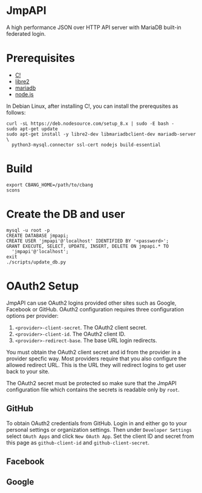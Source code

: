 JmpAPI
===========
A high performance JSON over HTTP API server with MariaDB built-in federated
login.

# Prerequisites
  - [C!](https://github.com/CauldronDevelopmentLLC/cbang)
  - [libre2](https://code.google.com/p/re2/)
  - [mariadb](https://mariadb.org/)
  - [node.js](https://nodejs.org/)

In Debian Linux, after installing C!, you can install the prerequsites as
follows:

    curl -sL https://deb.nodesource.com/setup_8.x | sudo -E bash -
    sudo apt-get update
    sudo apt-get install -y libre2-dev libmariadbclient-dev mariadb-server \
      python3-mysql.connector ssl-cert nodejs build-essential

# Build

    export CBANG_HOME=/path/to/cbang
    scons

# Create the DB and user

    mysql -u root -p
    CREATE DATABASE jmpapi;
    CREATE USER 'jmpapi'@'localhost' IDENTIFIED BY '<password>';
    GRANT EXECUTE, SELECT, UPDATE, INSERT, DELETE ON jmpapi.* TO
      'jmpapi'@'localhost';
    exit
    ./scripts/update_db.py


# OAuth2 Setup

JmpAPI can use OAuth2 logins provided other sites such as Google, Facebook or
GitHub.  OAuth2 configuration requires three configuration options per provider:

  1. ``<provider>-client-secret``.  The OAuth2 client secret.
  2. ``<provider>-client-id``.  The OAuth2 client ID.
  3. ``<provider>-redirect-base``.  The base URL login redirects.

You must obtain the OAuth2 client secret and id from the provider in a provider
specfic way.  Most providers require that you also configure the allowed
redirect URL.  This is the URL they will redirect logins to get user back to
your site.

The OAuth2 secret must be protected so make sure that the JmpAPI configuration
file which contains the secrets is readable only by ``root``.


## GitHub

To obtain OAuth2 credentials from GitHub.  Login in and either go to your
personal settings or organization settings.  Then under ``Developer Settings``
select ``OAuth Apps`` and click ``New OAuth App``.  Set the client ID and
secret from this page as ``github-client-id`` and ``github-client-secret``.

## Facebook


## Google
